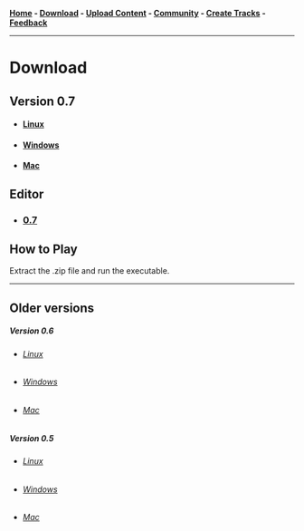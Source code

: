 **[Home](https://libre-trainsim.de)  -  [Download](https://libre-trainsim.de/download)  -  [Upload Content](https://libre-trainsim.de/upload-content)  -  [Community](https://libre-trainsim.de/community)  -  [Create Tracks](https://github.com/Jean28518/Libre-TrainSim/wiki/Building-Tracks-for-Libre-TrainSim---Official-Documentation)  -  [Feedback](https://libre-trainsim.de/feedback)**

***

# Download

## Version 0.7

- #### [Linux](https://github.com/Jean28518/Libre-TrainSim/releases/download/v0.7/Linux.zip)
- #### [Windows](https://github.com/Jean28518/Libre-TrainSim/releases/download/v0.7/Windows.zip)
- #### [Mac](https://github.com/Jean28518/Libre-TrainSim/releases/download/v0.7/Mac.zip)

## Editor

- ### [0.7](https://www.server-jean.de/LibreTrainSim/0.7/LibreTrainSimEditor.zip)

## How to Play

Extract the .zip file and run the executable.

***

## Older versions

##### Version 0.6

- ###### [Linux](https://github.com/Jean28518/Libre-TrainSim/releases/download/v0.6/Libre_TrainSim_Linux_v0_6.zip)
- ###### [Windows](https://github.com/Jean28518/Libre-TrainSim/releases/download/v0.6/Libre_TrainSim_Windows_v0_6.zip)
- ###### [Mac](https://github.com/Jean28518/Libre-TrainSim/releases/download/v0.6/Libre_TrainSim_Mac_v0_6.zip)

##### Version 0.5
- ###### [Linux](https://github.com/Jean28518/Libre-TrainSim/releases/download/v0.5.1/LTS_Demo_Linux.zip)
- ###### [Windows](https://github.com/Jean28518/Libre-TrainSim/releases/download/v0.5.1/LTS_Demo_Win.zip)
- ###### [Mac](https://github.com/Jean28518/Libre-TrainSim/releases/download/v0.5.1/LTS_Demo_Mac.zip)
